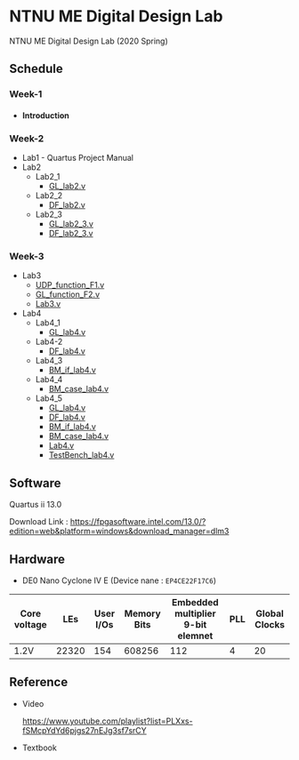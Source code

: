 # NTNU ME Digital Design Lab
NTNU ME Digital Design Lab (2020 Spring)

## Schedule
### Week-1
  * #### Introduction

### Week-2
  * Lab1 - Quartus Project Manual
  * Lab2
    * Lab2_1
      * [GL_lab2.v](Week-2/Lab2_1/GL_lab2.v)
    * Lab2_2
      * [DF_lab2.v](Week-2/Lab2_2/DF_lab2.v)
    * Lab2_3
      * [GL_lab2_3.v](Week-2/Lab2_3/GL_lab2_3.v)
      * [DF_lab2_3.v](Week-2/Lab2_3/DF_lab2_3.v)
### Week-3
  * Lab3
    * [UDP_function_F1.v](Week-3/UDP_function_F1.v)
    * [GL_function_F2.v](Week-3/GL_function_F2.v)
    * [Lab3.v](Week-3/Lab3.v)
  * Lab4
    * Lab4_1
      * [GL_lab4.v](Week-4/Lab4_1/GL_lab4.v)
    * Lab4-2
      * [DF_lab4.v](Week-4/Lab4_2/DF_lab4.v)
    * Lab4_3
      * [BM_if_lab4.v](Week-4/Lab4_3/BM_if_lab4.v)
    * Lab4_4
      * [BM_case_lab4.v](Week-4/Lab4_4/BM_case_lab4.v)
    * Lab4_5
      * [GL_lab4.v](Week-4/Lab4_1/GL_lab4.v)
      * [DF_lab4.v](Week-4/Lab4_2/DF_lab4.v)
      * [BM_if_lab4.v](Week-4/Lab4_3/BM_if_lab4.v)
      * [BM_case_lab4.v](Week-4/Lab4_4/BM_case_lab4.v)
      * [Lab4.v](Week-4/Lab4_5/Lab4.v)
      * [TestBench_lab4.v](Week-4/Lab4_5/TestBench_lab4.v)

## Software
Quartus ii 13.0

Download Link : https://fpgasoftware.intel.com/13.0/?edition=web&platform=windows&download_manager=dlm3

## Hardware
* DE0 Nano Cyclone IV E (Device nane : `EP4CE22F17C6`)

|Core voltage|LEs|User I/Os|Memory Bits|Embedded multiplier 9-bit elemnet|PLL|Global Clocks|
|-|-|-|-|-|-|-|
|1.2V|22320|154|608256|112|4|20|
## Reference
* Video

    https://www.youtube.com/playlist?list=PLXxs-fSMcpYdYd6pjgs27nEJg3sf7srCY  

* Textbook
